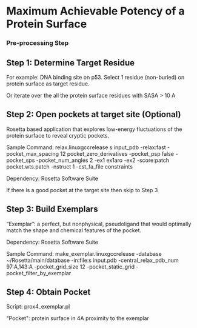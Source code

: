 # Maximum Achievable Potency of a Protein Surface

### Pre-processing Step ###

## Step 1: Determine Target Residue
For example: DNA binding site on p53. Select 1 residue (non-buried) on protein surface as target residue.

Or iterate over the all the protein surface residues with SASA > 10 A

## Step 2: Open pockets at target site (Optional)
Rosetta based application that explores low-energy fluctuations of the protein surface to reveal cryptic pockets.

Sample Command: relax.linuxgccrelease  s input_pdb -relax:fast -pocket_max_spacing 12
 pocket_zero_derivatives -pocket_psp false -pocket_sps -pocket_num_angles 2
-ex1  ex1aro -ex2 -score:patch pocket.wts.patch -nstruct 1
-cst_fa_file constraints


Dependency: Rosetta Software Suite

If there is a good pocket at the target site then skip to Step 3

## Step 3: Build Exemplars
“Exemplar”: a perfect, but nonphysical, pseudoligand that would optimally match the shape and chemical features of the pocket.

Dependency: Rosetta Software Suite

Sample Command: make_exemplar.linuxgccrelease -database ~/Rosetta/main/database -in:file:s input.pdb -central_relax_pdb_num 97:A,143:A -pocket_grid_size 12 -pocket_static_grid -pocket_filter_by_exemplar

## Step 4: Obtain Pocket
Script: prox4_exemplar.pl

"Pocket": protein surface in 4A proximity to the exemplar
